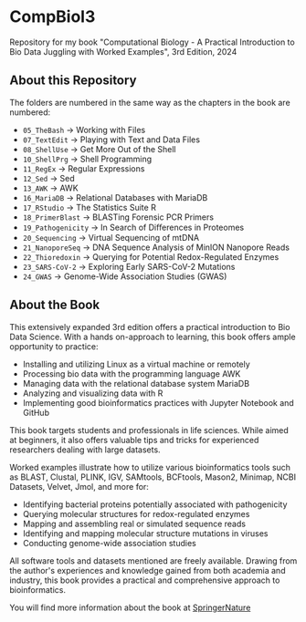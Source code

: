 # CompBiol3

Repository for my book "Computational Biology - A Practical Introduction to Bio Data Juggling with Worked Examples", 3rd Edition, 2024

## About this Repository
The folders are numbered in the same way as the chapters in the book are numbered:

- `05_TheBash` -> Working with Files
- `07_TextEdit` -> Playing with Text and Data Files
- `08_ShellUse` -> Get More Out of the Shell
- `10_ShellPrg` -> Shell Programming
- `11_RegEx` -> Regular Expressions
- `12_Sed` -> Sed
- `13_AWK` -> AWK
- `16_MariaDB` -> Relational Databases with MariaDB
- `17_RStudio` -> The Statistics Suite R
- `18_PrimerBlast` -> BLASTing Forensic PCR Primers
- `19_Pathogenicity` -> In Search of Diﬀerences in Proteomes
- `20_Sequencing` -> Virtual Sequencing of mtDNA
- `21_NanoporeSeq` -> DNA Sequence Analysis of MinION Nanopore Reads
- `22_Thioredoxin` -> Querying for Potential Redox-Regulated Enzymes
- `23_SARS-CoV-2` -> Exploring Early SARS-CoV-2 Mutations
- `24_GWAS` -> Genome-Wide Association Studies (GWAS)


## About the Book
This extensively expanded 3rd edition offers a practical introduction to Bio Data Science. With a hands on-approach to learning, this book offers ample opportunity to practice:
 
- Installing and utilizing Linux as a virtual machine or remotely
- Processing bio data with the programming language AWK
- Managing data with the relational database system MariaDB
- Analyzing and visualizing data with R
- Implementing good bioinformatics practices with Jupyter Notebook and GitHub
 
This book targets students and professionals in life sciences. While aimed at beginners, it also offers valuable tips and tricks for experienced researchers dealing with large datasets.
 
Worked examples illustrate how to utilize various bioinformatics tools such as BLAST, Clustal, PLINK, IGV, SAMtools, BCFtools, Mason2, Minimap, NCBI Datasets, Velvet, Jmol, and more for:
 
- Identifying bacterial proteins potentially associated with pathogenicity
- Querying molecular structures for redox-regulated enzymes
- Mapping and assembling real or simulated sequence reads
- Identifying and mapping molecular structure mutations in viruses
- Conducting genome-wide association studies
 
All software tools and datasets mentioned are freely available. Drawing from the author's experiences and knowledge gained from both academia and industry, this book provides a practical and comprehensive approach to bioinformatics.

You will find more information about the book at [SpringerNature](https://link.springer.com/book/9783031703133)

